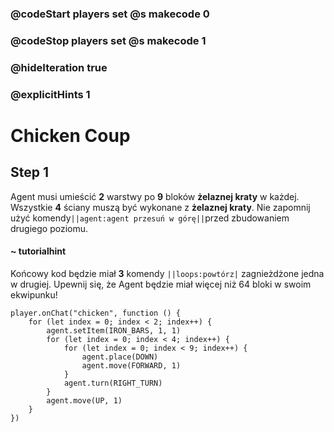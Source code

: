 ### @codeStart players set @s makecode 0
### @codeStop players set @s makecode 1

### @hideIteration true 
### @explicitHints 1


# Chicken Coup

## Step 1
Agent musi umieścić **2** warstwy po **9** bloków **żelaznej kraty** w każdej. Wszystkie **4** ściany muszą być wykonane z **żelaznej kraty**. Nie zapomnij użyć komendy``||agent:agent przesuń w górę||``przed zbudowaniem drugiego poziomu.

#### ~ tutorialhint
Końcowy kod będzie miał **3** komendy ``||loops:powtórz|`` zagnieżdżone jedna w drugiej. Upewnij się, że Agent będzie miał więcej niż 64 bloki w swoim ekwipunku!

```ghost
player.onChat("chicken", function () {
    for (let index = 0; index < 2; index++) {
        agent.setItem(IRON_BARS, 1, 1)
        for (let index = 0; index < 4; index++) {
            for (let index = 0; index < 9; index++) {
                agent.place(DOWN)
                agent.move(FORWARD, 1)
            }
            agent.turn(RIGHT_TURN)
        }
        agent.move(UP, 1)
    }
})

``` 
